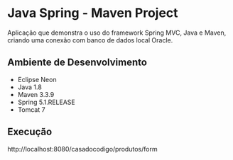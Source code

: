 # Java Spring - Maven Project
  Aplicação que demonstra o uso do framework Spring MVC, Java e Maven, criando uma conexão com banco de dados local Oracle.
 
## Ambiente de Desenvolvimento
- Eclipse Neon
- Java 1.8
- Maven 3.3.9
- Spring 5.1.RELEASE
- Tomcat 7

## Execução
  http://localhost:8080/casadocodigo/produtos/form